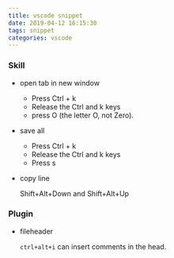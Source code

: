 ```yaml
---
title: vscode snippet
date: 2019-04-12 16:15:30
tags: snippet
categories: vscode
---
```


### Skill

- open tab in new window
  - Press Ctrl + k
  - Release the Ctrl and k keys
  - press O (the letter O, not Zero).

- save all
  - Press Ctrl + k
  - Release the Ctrl and k keys
  - Press s

- copy line

  Shift+Alt+Down and Shift+Alt+Up

### Plugin

- fileheader

  `ctrl+alt+i` can insert comments in the head.
